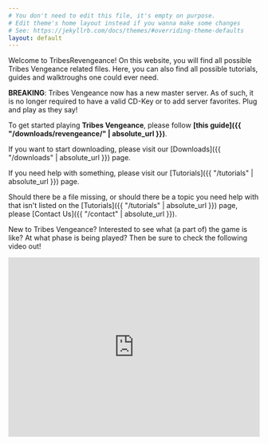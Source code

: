 ```yaml
---
# You don't need to edit this file, it's empty on purpose.
# Edit theme's home layout instead if you wanna make some changes
# See: https://jekyllrb.com/docs/themes/#overriding-theme-defaults
layout: default
---
```


Welcome to TribesRevengeance! On this website, you will find all possible Tribes Vengeance related files. Here, you can also find all possible tutorials, guides and walktroughs one could ever need.

**BREAKING**: Tribes Vengeance now has a new master server. As of such, it is no longer required to have a valid CD-Key or to add server favorites. Plug and play as they say!

To get started playing **Tribes Vengeance**, please follow **[this guide]({{ "/downloads/revengeance/" | absolute_url }})**.


If you want to start downloading, please visit our [Downloads]({{ "/downloads" | absolute_url }}) page.

If you need help with something, please visit our [Tutorials]({{ "/tutorials" | absolute_url }}) page.

Should there be a file missing, or should there be a topic you need help with that isn't listed on the  [Tutorials]({{ "/tutorials" | absolute_url }}) page, please  [Contact Us]({{ "/contact" | absolute_url }}).

New to Tribes Vengeance? Interested to see what (a part of) the game is like? At what phase is being played? Then be sure to check the following video out!

<iframe id="ytplayer" type="text/html" style="width: 100%" width="640" height="360"
  src="https://www.youtube.com/embed/7J5OcztBZmM?autoplay=0&origin=http://tribesrevengeance.net"
  frameborder="0"></iframe>
